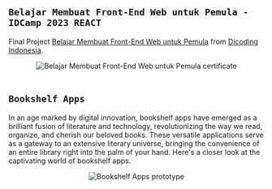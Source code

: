 ## `Belajar Membuat Front-End Web untuk Pemula - IDCamp 2023 REACT`
Final Project [Belajar Membuat Front-End Web untuk Pemula](https://www.dicoding.com/) from [Dicoding Indonesia](https://www.dicoding.com/).
<br>
<div align="center">
  <img src="https://github.com/stevenaruu/BookshelfApps-DICODING/assets/105982460/64dd6cf4-d1a0-4d12-bb05-dd2e9f351712" alt="Belajar Membuat Front-End Web untuk Pemula certificate">
</div>
<br>

## `Bookshelf Apps`
In an age marked by digital innovation, bookshelf apps have emerged as a brilliant fusion of literature and technology, revolutionizing the way we read, organize, and cherish our beloved books. These versatile applications serve as a gateway to an extensive literary universe, bringing the convenience of an entire library right into the palm of your hand. Here's a closer look at the captivating world of bookshelf apps.
<div align="center">
  <img src="https://github.com/stevenaruu/BookshelfApps-DICODING/assets/105982460/88e80f13-2aef-4861-9273-5b8f7c848712" alt="Bookshelf Apps prototype">
</div>
